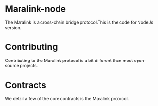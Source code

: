 # Maralink-node

The Maralink is a cross-chain bridge protocol.This is the code for NodeJs version.

# Contributing

Contributing to the Maralink protocol is a bit different than most open-source projects.

# Contracts

We detail a few of the core contracts is the Maralink protocol.
